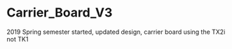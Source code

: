 # Carrier_Board_V3
2019 Spring semester started, updated design, carrier board using the TX2i not TK1

